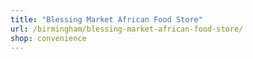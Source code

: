 ```yaml
---
title: "Blessing Market African Food Store"
url: /birmingham/blessing-market-african-food-store/
shop: convenience
---
```


